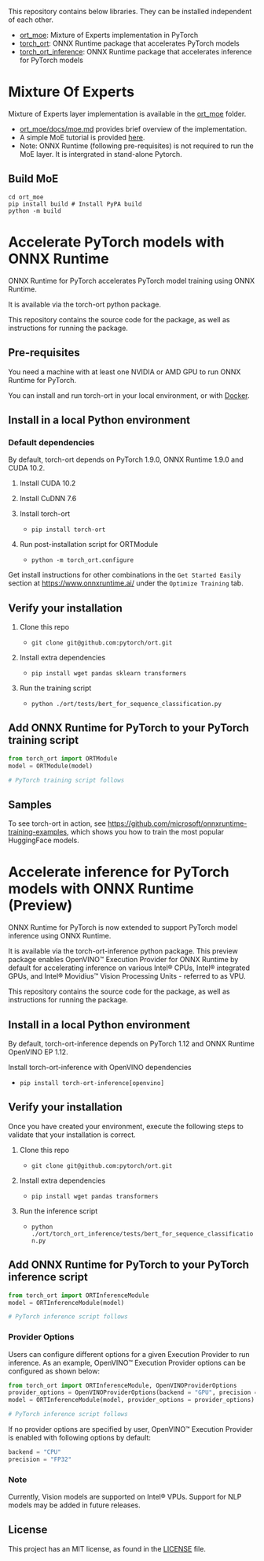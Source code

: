 This repository contains below libraries. They can be installed independent of each other.
* [ort_moe](#mixture-of-experts): Mixture of Experts implementation in PyTorch
* [torch_ort](#accelerate-pytorch-models-with-onnx-runtime): ONNX Runtime package that accelerates PyTorch models
* [torch_ort_inference](#accelerate-inference-for-pytorch-models-with-onnx-runtime-preview): ONNX Runtime package that accelerates inference for PyTorch models


# Mixture Of Experts

Mixture of Experts layer implementation is available in the [ort_moe](ort_moe) folder. 
- [ort_moe/docs/moe.md](ort_moe/docs/moe.md) provides brief overview of the implementation.
- A simple MoE tutorial is provided [here](ort_moe/docs/tutorials/moe_tutorial.py).
- Note: ONNX Runtime (following pre-requisites) is not required to run the MoE layer. It is intergrated in stand-alone Pytorch.

## Build MoE
```
cd ort_moe
pip install build # Install PyPA build
python -m build
```

# Accelerate PyTorch models with ONNX Runtime

ONNX Runtime for PyTorch accelerates PyTorch model training using ONNX Runtime.

It is available via the torch-ort python package.

This repository contains the source code for the package, as well as instructions for running the package.

## Pre-requisites

You need a machine with at least one NVIDIA or AMD GPU to run ONNX Runtime for PyTorch.

You can install and run torch-ort in your local environment, or with [Docker](torch_ort/docker/README.md).

## Install in a local Python environment

### Default dependencies

By default, torch-ort depends on PyTorch 1.9.0, ONNX Runtime 1.9.0 and CUDA 10.2.

1. Install CUDA 10.2

2. Install CuDNN 7.6

3. Install torch-ort

    - `pip install torch-ort`

4. Run post-installation script for ORTModule

    - `python -m torch_ort.configure`

Get install instructions for other combinations in the `Get Started Easily` section at <https://www.onnxruntime.ai/> under the `Optimize Training` tab.

## Verify your installation

1. Clone this repo

    - `git clone git@github.com:pytorch/ort.git`

2. Install extra dependencies

    - `pip install wget pandas sklearn transformers`

3. Run the training script

    - `python ./ort/tests/bert_for_sequence_classification.py`

## Add ONNX Runtime for PyTorch to your PyTorch training script

```python
from torch_ort import ORTModule
model = ORTModule(model)

# PyTorch training script follows
```

## Samples

To see torch-ort in action, see https://github.com/microsoft/onnxruntime-training-examples, which shows you how to train the most popular HuggingFace models.

# Accelerate inference for PyTorch models with ONNX Runtime (Preview)

ONNX Runtime for PyTorch is now extended to support PyTorch model inference using ONNX Runtime.

It is available via the torch-ort-inference python package. This preview package enables OpenVINO™ Execution Provider for ONNX Runtime by default for accelerating inference on various Intel® CPUs, Intel® integrated GPUs, and Intel® Movidius™ Vision Processing Units - referred to as VPU.

This repository contains the source code for the package, as well as instructions for running the package.

## Install in a local Python environment

By default, torch-ort-inference depends on PyTorch 1.12 and ONNX Runtime OpenVINO EP 1.12.

Install torch-ort-inference with OpenVINO dependencies

- `pip install torch-ort-inference[openvino]`

## Verify your installation

Once you have created your environment, execute the following steps to validate that your installation is correct.

1. Clone this repo

    - `git clone git@github.com:pytorch/ort.git`

2. Install extra dependencies

    - `pip install wget pandas transformers`

3. Run the inference script

    - `python ./ort/torch_ort_inference/tests/bert_for_sequence_classification.py`

## Add ONNX Runtime for PyTorch to your PyTorch inference script

```python
from torch_ort import ORTInferenceModule
model = ORTInferenceModule(model)

# PyTorch inference script follows
```

### Provider Options

Users can configure different options  for a given Execution Provider to run inference. As an example, OpenVINO™ Execution Provider options can be configured as shown below:

```python
from torch_ort import ORTInferenceModule, OpenVINOProviderOptions
provider_options = OpenVINOProviderOptions(backend = "GPU", precision = "FP16")
model = ORTInferenceModule(model, provider_options = provider_options)

# PyTorch inference script follows
```

If no provider options are specified by user, OpenVINO™ Execution Provider is enabled with following options by default:

```python
backend = "CPU"
precision = "FP32"
```
### Note

Currently, Vision models are supported on Intel® VPUs. Support for NLP models may be added in future releases.

## License

This project has an MIT license, as found in the [LICENSE](LICENSE) file.
